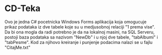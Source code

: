 # CD-Teka
Ovo je jedna C# pocetnicka Windows Forms aplikacija koja omogucuje prikaz podataka iz dve tabele koje su u medjusobnoj relaciji "1 prema vise". Da bi ona mogla da radi potrebno je da na lokalnoj masini, na SQL Serveru, postoji baza podataka sa nazivom "NewDb" i u njoj dve tabele, "tabAlbumi" i "tabPesme". Kod za njihovo kreiranje i punjenje podacima nalazi se u fajlu "CitajMe.txt"
